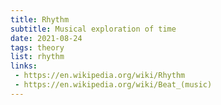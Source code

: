 ```yaml
---
title: Rhythm
subtitle: Musical exploration of time
date: 2021-08-24
tags: theory
list: rhythm
links:
 - https://en.wikipedia.org/wiki/Rhythm
 - https://en.wikipedia.org/wiki/Beat_(music)
---
```


<youtube-embed video="lVPLIuBy9CY" />
